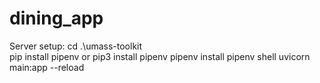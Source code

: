 # dining_app
Server setup:
    cd .\umass-toolkit\
    pip install pipenv or pip3 install pipenv
    pipenv install
    pipenv shell
    uvicorn main:app --reload
